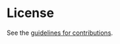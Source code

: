 # License

See the
[guidelines for contributions](https://github.com/BasilGuo/fcbgp-protocol/blob/main/CONTRIBUTING.md).

